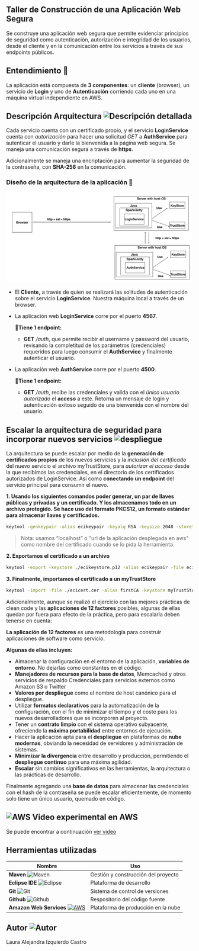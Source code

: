 ## Taller de Construcción de una Aplicación Web Segura

Se construye una aplicación web segura que permite evidenciar principios de seguridad como autenticación, autorización e integridad de los usuarios, desde el cliente y en la comunicación entre los servicios a través de sus endpoints públicos.

## Entendimiento 🎯

La aplicación está compuesta de **3 componentes**: un **cliente** (browser), un servicio de **Login** y uno de **Autenticación** corriendo cada uno en una máquina virtual independiente en AWS.

## Descripción Arquitectura ![Descripción detallada](https://img.icons8.com/windows/32/000000/product-architecture.png)

Cada servicio cuenta con un certificado propio, y el servicio **LoginService** cuenta con *autorización* para hacer una solicitud *GET* a **AuthService** para autenticar el usuario y darle la bienvenida a la página web segura. Se maneja una comunicación segura a través de **https**. 

Adicionalmente se maneja una encriptación para aumentar la seguridad de la contraseña, con **SHA-256** en la comunicación.

### Diseño de la arquitectura de la aplicación 📝

<!DOCTYPE html>
<html>
    <head></head>
    <body>
        <img src="https://github.com/Alizeci/AREP_Taller_SecureApps/blob/main/img/arquitecturaBasica.png" alt="AG" width="800"/>
    </body>
</html>

+ El **Cliente,** a través de quien se realizará las solitudes de autenticación sobre el servicio **LoginService**. Nuestra máquina local a través de un browser.

+ La aplicación web **LoginService** corre por el puerto **4567**. 
  
  📍**Tiene 1 endpoint:** 
  + **GET** */auth*, que permite recibir el username y password del usuario, revisando la completitud de los parámetros (credenciales) requeridos para luego consumir el **AuthService** y finalmente autenticar el usuario.

+ La aplicación web **AuthService** corre por el puerto **4500**. 
  
  📍**Tiene 1 endpoint:** 
  + **GET** */auth*, recibe las credenciales y valida con el *único usuario autorizado* el **acceso** a este. Retorna un mensaje de login y autenticación exitoso seguido de una bienvenida con el nombre del usuario.

## Escalar la arquitectura de seguridad para incorporar nuevos servicios ![despliegue](https://img.icons8.com/plasticine/45/000000/services.png)

La arquitectura se puede escalar por medio de la **generación de certificados propios** de los nuevos servicios y la *inclusión del certificado* del nuevo servicio el archivo myTrustStore, para *autorizar el acceso* desde la que recibimos las credenciales, en el directorio de los certificados autorizados de LoginService. Así como **conectando un endpoint** del servicio principal para consumir el nuevo.

**1. Usando los siguientes comandos poder generar, un par de llaves públicas y privadas y un certificado. Y los almacenamos todo en un archivo protegido. Se hace uso del formato PKCS12, un formato estándar para almacenar llaves y certificados.**

```sh
keytool -genkeypair -alias ecikeypair -keyalg RSA -keysize 2048 -storetype PKCS12 -keystore ecikeystore.p12 -validity 3650
```
> Nota: usamos “localhost” o "url de la aplicación desplegada en aws" como nombre del certificado cuando se lo pida la herramienta.

**2. Exportamos el certificado a un archivo**
```sh
keytool -export -keystore ./ecikeystore.p12 -alias ecikeypair -file ecicert.cer
```

**3. Finalmente, importamos el certificado a un myTrustStore**
```sh
keytool -import -file ./ecicert.cer -alias firstCA -keystore myTrustStore
```

Adicionalmente, aunque se realizó el ejercicio con las mejores prácticas de clean code y las **aplicaciones de 12 factores** posibles, algunas de ellas quedan por fuera para efecto de la práctica, pero para escalarla deben tenerse en cuenta:

**La aplicación de 12 factores** es una metodología para construir aplicaciones de software como servicio.

**Algunas de ellas incluyen:**
+ Almacenar la configuración en el entorno de la aplicación, **variables de entorno**. No dejarlas como constantes en el código.
+ **Manejadores de recursos para la base de datos**, Memcached y otros servicios de respaldo Credenciales para servicios externos como Amazon S3 o Twitter
+ **Valores por despliegue** como el nombre de host canónico para el despliegue.
+ Utilizar **formatos declarativos** para la automatización de la configuración, con el fin de minimizar el tiempo y el coste para los nuevos desarrolladores que se incorporen al proyecto.
+ Tener un **contrato limpio** con el sistema operativo subyacente, ofreciendo la **máxima portabilidad** entre entornos de ejecución.
+ Hacer la aplicación apta para el **despliegue** en plataformas de **nube modernas**, obviando la necesidad de servidores y administración de sistemas.
+ **Minimizar la divergencia** entre desarrollo y producción, permitiendo el **despliegue continuo** para una máxima agilidad.
+ **Escalar** sin cambios significativos en las herramientas, la arquitectura o las prácticas de desarrollo.

Finalmente agregando una **base de datos** para almacenar las credenciales con el hash de la contraseña se puede escalar eficientemente, de momento solo tiene un único usuario, quemado en código.

## ![AWS](https://img.icons8.com/color/38/000000/amazon-web-services.png) Video experimental en AWS

Se puede encontrar a continuación [ver video](https://github.com/Alizeci/AREP_Taller_SecureApps/blob/main/awsTestVideo.mp4)
    
## Herramientas utilizadas

| Nombre | Uso |
| ------ | ------ |
| **Maven** ![Maven](https://img.icons8.com/ios/25/000000/maven-ios.png) | Gestión y construcción del proyecto |
| **Eclipse IDE** ![Eclipse](https://img.icons8.com/office/25/000000/java-eclipse.png) | Plataforma de desarrollo |
| **Git** ![Git](https://img.icons8.com/color/25/000000/git.png) | Sistema de control de versiones |
| **Github** ![Github](https://img.icons8.com/windows/25/000000/github.png) | Respositorio del código fuente |
| **Amazon Web Services** [![AWS](https://img.icons8.com/color/48/000000/amazon-web-services.png)](https://aws.amazon.com/training/awsacademy/) | Plataforma de producción en la nube |

## Autor ![Autor](https://img.icons8.com/fluency/30/000000/person-female.png)
Laura Alejandra Izquierdo Castro
